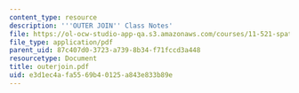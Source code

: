 ```yaml
---
content_type: resource
description: '''OUTER JOIN'' Class Notes'
file: https://ol-ocw-studio-app-qa.s3.amazonaws.com/courses/11-521-spatial-database-management-and-advanced-geographic-information-systems-spring-2003/e3d1ec4afa5569b40125a843e833b89e_outerjoin.pdf
file_type: application/pdf
parent_uid: 87c407d0-3723-a739-8b34-f71fccd3a448
resourcetype: Document
title: outerjoin.pdf
uid: e3d1ec4a-fa55-69b4-0125-a843e833b89e
---
```

